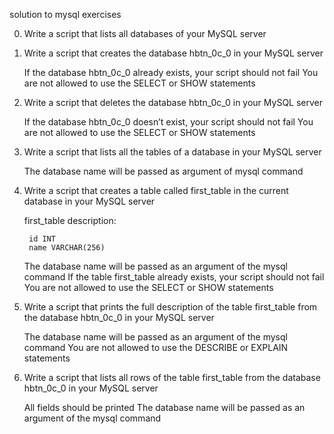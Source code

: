 solution to mysql exercises

0. Write a script that lists all databases of your MySQL server

1. Write a script that creates the database hbtn_0c_0 in your MySQL server

	If the database hbtn_0c_0 already exists, your script should not fail
	You are not allowed to use the SELECT or SHOW statements

2. Write a script that deletes the database hbtn_0c_0 in your MySQL server

	If the database hbtn_0c_0 doesn’t exist, your script should not fail
	You are not allowed to use the SELECT or SHOW statements

3. Write a script that lists all the tables of a database in your MySQL server

	The database name will be passed as argument of mysql command

4. Write a script that creates a table called first_table in the current database in your MySQL server

	first_table description:

		id INT
		name VARCHAR(256)

	The database name will be passed as an argument of the mysql command
	If the table first_table already exists, your script should not fail
	You are not allowed to use the SELECT or SHOW statements

5. Write a script that prints the full description of the table first_table from the database hbtn_0c_0 in your MySQL server

	The database name will be passed as an argument of the mysql command
	You are not allowed to use the DESCRIBE or EXPLAIN statements

6. Write a script that lists all rows of the table first_table from the database hbtn_0c_0 in your MySQL server

	All fields should be printed
	The database name will be passed as an argument of the mysql command


